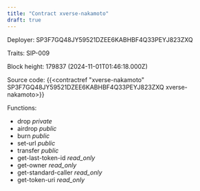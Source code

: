```yaml
---
title: "Contract xverse-nakamoto"
draft: true
---
```

Deployer: SP3F7GQ48JY59521DZEE6KABHBF4Q33PEYJ823ZXQ

Traits:
SIP-009 



Block height: 179837 (2024-11-01T01:46:18.000Z)

Source code: {{<contractref "xverse-nakamoto" SP3F7GQ48JY59521DZEE6KABHBF4Q33PEYJ823ZXQ xverse-nakamoto>}}

Functions:

* drop _private_
* airdrop _public_
* burn _public_
* set-url _public_
* transfer _public_
* get-last-token-id _read_only_
* get-owner _read_only_
* get-standard-caller _read_only_
* get-token-uri _read_only_
